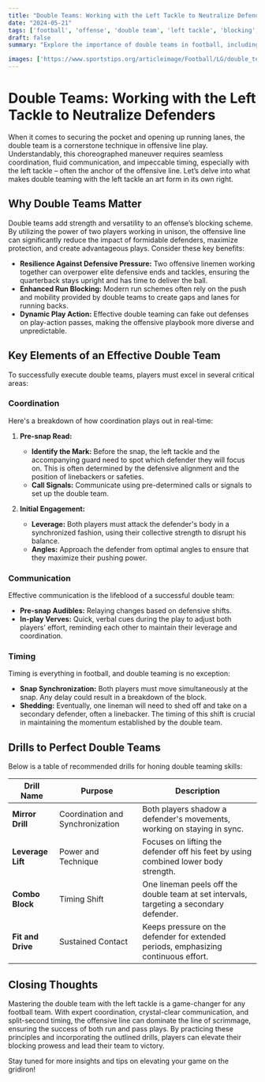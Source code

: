 ```yaml
---
title: "Double Teams: Working with the Left Tackle to Neutralize Defenders"
date: "2024-05-21"
tags: ['football', 'offense', 'double team', 'left tackle', 'blocking', 'line play', 'strategy', 'coaching']
draft: false
summary: "Explore the importance of double teams in football, including the coordination, communication, and timing necessary to effectively neutralize defenders alongside the left tackle."

images: ['https://www.sportstips.org/articleimage/Football/LG/double_teams_working_with_the_left_tackle_to_neutralize_defenders.webp']
---
```


# Double Teams: Working with the Left Tackle to Neutralize Defenders

When it comes to securing the pocket and opening up running lanes, the double team is a cornerstone technique in offensive line play. Understandably, this choreographed maneuver requires seamless coordination, fluid communication, and impeccable timing, especially with the left tackle – often the anchor of the offensive line. Let’s delve into what makes double teaming with the left tackle an art form in its own right.

## Why Double Teams Matter

Double teams add strength and versatility to an offense’s blocking scheme. By utilizing the power of two players working in unison, the offensive line can significantly reduce the impact of formidable defenders, maximize protection, and create advantageous plays. Consider these key benefits:

- **Resilience Against Defensive Pressure:** Two offensive linemen working together can overpower elite defensive ends and tackles, ensuring the quarterback stays upright and has time to deliver the ball.
- **Enhanced Run Blocking:** Modern run schemes often rely on the push and mobility provided by double teams to create gaps and lanes for running backs.
- **Dynamic Play Action:** Effective double teaming can fake out defenses on play-action passes, making the offensive playbook more diverse and unpredictable.

## Key Elements of an Effective Double Team

To successfully execute double teams, players must excel in several critical areas:

### Coordination

Here's a breakdown of how coordination plays out in real-time:

1. **Pre-snap Read:**
    - **Identify the Mark:** Before the snap, the left tackle and the accompanying guard need to spot which defender they will focus on. This is often determined by the defensive alignment and the position of linebackers or safeties.
    - **Call Signals:** Communicate using pre-determined calls or signals to set up the double team.

2. **Initial Engagement:**
    - **Leverage:** Both players must attack the defender's body in a synchronized fashion, using their collective strength to disrupt his balance.
    - **Angles:** Approach the defender from optimal angles to ensure that they maximize their pushing power.

### Communication

Effective communication is the lifeblood of a successful double team:

- **Pre-snap Audibles:** Relaying changes based on defensive shifts.
- **In-play Verves:** Quick, verbal cues during the play to adjust both players’ effort, reminding each other to maintain their leverage and coordination.

### Timing

Timing is everything in football, and double teaming is no exception:

- **Snap Synchronization:** Both players must move simultaneously at the snap. Any delay could result in a breakdown of the block.
- **Shedding:** Eventually, one lineman will need to shed off and take on a secondary defender, often a linebacker. The timing of this shift is crucial in maintaining the momentum established by the double team.

## Drills to Perfect Double Teams

Below is a table of recommended drills for honing double teaming skills:

| Drill Name       | Purpose                             | Description                                                                              |
|------------------|-------------------------------------|------------------------------------------------------------------------------------------|
| **Mirror Drill** | Coordination and Synchronization    | Both players shadow a defender's movements, working on staying in sync.                  |
| **Leverage Lift**| Power and Technique                 | Focuses on lifting the defender off his feet by using combined lower body strength.       |
| **Combo Block**  | Timing Shift                        | One lineman peels off the double team at set intervals, targeting a secondary defender.   |
| **Fit and Drive**| Sustained Contact                   | Keeps pressure on the defender for extended periods, emphasizing continuous effort.       |

## Closing Thoughts

Mastering the double team with the left tackle is a game-changer for any football team. With expert coordination, crystal-clear communication, and split-second timing, the offensive line can dominate the line of scrimmage, ensuring the success of both run and pass plays. By practicing these principles and incorporating the outlined drills, players can elevate their blocking prowess and lead their team to victory.

Stay tuned for more insights and tips on elevating your game on the gridiron!
```
